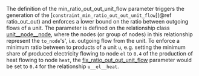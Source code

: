 The definition of the min\_ratio\_out\_out\_unit\_flow parameter triggers the generation of the [`constraint_min_ratio_out_out_unit_flow`](@ref ratio_out_out) and enforces a lower bound on the ratio between outgoing flows of a unit. The parameter is defined on the relationship class [unit\_\_node\_\_node](@ref), where the nodes (or group of nodes) in this relationship represent the `to_node`'s', i.e. outgoing flow from the unit.
To enforce a minimum ratio between to products of a unit `u`, e.g. setting the minimum share of produced electricity flowing to node `el`  to `0.4` of the production of heat flowing to node `heat`, the [fix\_ratio\_out\_out\_unit\_flow](@ref) parameter would be set to `0.4` for the relationship `u__el__heat`.
